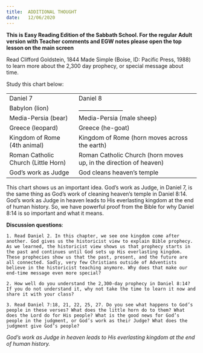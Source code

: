 ```yaml
---
title:  ADDITIONAL THOUGHT
date:   12/06/2020
---
```


**This is Easy Reading Edition of the Sabbath School. For the regular Adult version with Teacher comments and EGW notes please open the top lesson on the main screen** 

Read Clifford Goldstein, 1844 Made Simple (Boise, ID: Pacific Press, 1988) to learn more about the 2,300 day prophecy, or special message about time.

Study this chart below:

| | |
|---|---|
| Daniel 7 | Daniel 8 |
| Babylon (lion) | ________________ |
| Media-Persia (bear) | Media-Persia (male sheep) |
| Greece (leopard) | Greece (he-goat) |
| Kingdom of Rome (4th animal) | Kingdom of Rome (horn moves across the earth) |
| Roman Catholic Church (Little Horn)| Roman Catholic Church (horn moves up, in the direction of heaven) |
| God’s work as Judge | God cleans heaven’s temple |

This chart shows us an important idea. God’s work as Judge, in Daniel 7, is the same thing as God’s work of cleaning heaven’s temple in Daniel 8:14. God’s work as Judge in heaven leads to His everlasting kingdom at the end of human history. So, we have powerful proof from the Bible for why Daniel 8:14 is so important and what it means.

**Discussion questions**:

`1. Read Daniel 2. In this chapter, we see one kingdom come after another. God gives us the historicist view to explain Bible prophecy. As we learned, the historicist view shows us that prophecy starts in the past and continues until God sets up His everlasting kingdom. These prophecies show us that the past, present, and the future are all connected. Sadly, very few Christians outside of Adventists believe in the historicist teaching anymore. Why does that make our end-time message even more special?`

`2. How well do you understand the 2,300-day prophecy in Daniel 8:14? If you do not understand it, why not take the time to learn it now and share it with your class?`

`3. Read Daniel 7:18, 21, 22, 25, 27. Do you see what happens to God’s people in these verses? What does the little horn do to them? What does the Lord do for His people? What is the good news for God’s people in the judgment, or God’s work as their Judge? What does the judgment give God’s people?`

_God’s work as Judge in heaven leads to His everlasting kingdom at the end of human history._
